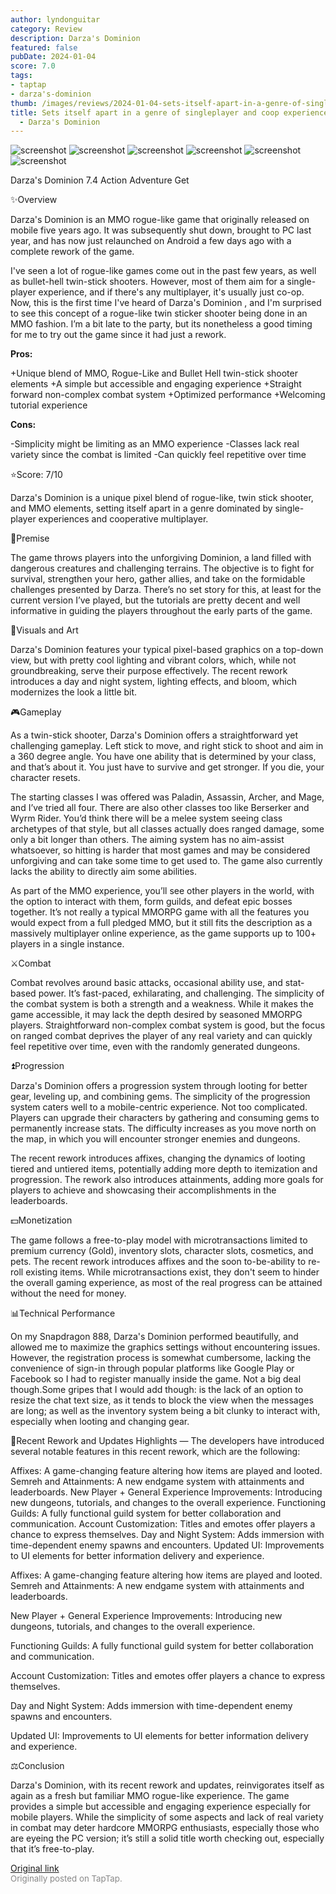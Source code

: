 ```yaml
---
author: lyndonguitar
category: Review
description: Darza's Dominion
featured: false
pubDate: 2024-01-04
score: 7.0
tags:
- taptap
- darza's-dominion
thumb: /images/reviews/2024-01-04-sets-itself-apart-in-a-genre-of-singleplayer-and-coop-experiences--review---darzas-domini-0.avif
title: Sets itself apart in a genre of singleplayer and coop experiences | Review
  - Darza's Dominion
---
```


<div class="gallery">
  <img src="/images/reviews/2024-01-04-sets-itself-apart-in-a-genre-of-singleplayer-and-coop-experiences--review---darzas-domini-0.avif" alt="screenshot" />
  <img src="/images/reviews/2024-01-04-sets-itself-apart-in-a-genre-of-singleplayer-and-coop-experiences--review---darzas-domini-1.avif" alt="screenshot" />
  <img src="/images/reviews/2024-01-04-sets-itself-apart-in-a-genre-of-singleplayer-and-coop-experiences--review---darzas-domini-2.avif" alt="screenshot" />
  <img src="/images/reviews/2024-01-04-sets-itself-apart-in-a-genre-of-singleplayer-and-coop-experiences--review---darzas-domini-3.avif" alt="screenshot" />
  <img src="/images/reviews/2024-01-04-sets-itself-apart-in-a-genre-of-singleplayer-and-coop-experiences--review---darzas-domini-4.avif" alt="screenshot" />
  <img src="/images/reviews/2024-01-04-sets-itself-apart-in-a-genre-of-singleplayer-and-coop-experiences--review---darzas-domini-5.avif" alt="screenshot" />
</div>

Darza's Dominion
7.4
Action
Adventure
Get

✨Overview

Darza's Dominion is an MMO rogue-like game that originally released on mobile five years ago. It was subsequently shut down, brought to PC last year, and has now just relaunched on Android a few days ago with a complete rework of the game.

I've seen a lot of rogue-like games come out in the past few years, as well as bullet-hell twin-stick shooters. However, most of them aim for a single-player experience, and if there's any multiplayer, it's usually just co-op. Now, this is the first time I've heard of Darza's Dominion , and I'm surprised to see this concept of a rogue-like twin sticker shooter being done in an MMO fashion. I’m a bit late to the party, but its nonetheless a good timing for me to try out the game since it had just a rework.


**Pros:**


+Unique blend of MMO, Rogue-Like and Bullet Hell twin-stick shooter elements
+A simple but accessible and engaging experience
+Straight forward non-complex combat system
+Optimized performance
+Welcoming tutorial experience


**Cons:**


-Simplicity might be limiting as an MMO experience
-Classes lack real variety since the combat is limited
-Can quickly feel repetitive over time

⭐️Score: 7/10

Darza's Dominion is a unique pixel blend of rogue-like, twin stick shooter, and MMO elements, setting itself apart in a genre dominated by single-player experiences and cooperative multiplayer.

📖Premise

The game throws players into the unforgiving Dominion, a land filled with dangerous creatures and challenging terrains. The objective is to fight for survival, strengthen your hero, gather allies, and take on the formidable challenges presented by Darza. There’s no set story for this, at least for the current version I’ve played, but the tutorials are pretty decent and well informative in guiding the players throughout the early parts of the game.

🎨Visuals and Art

Darza's Dominion features your typical pixel-based graphics on a top-down view, but with pretty cool lighting and vibrant colors, which, while not groundbreaking, serve their purpose effectively. The recent rework introduces a day and night system, lighting effects, and bloom, which modernizes the look a little bit.

🎮Gameplay

As a twin-stick shooter, Darza's Dominion offers a straightforward yet challenging gameplay. Left stick to move, and right stick to shoot and aim in a 360 degree angle. You have one ability that is determined by your class, and that’s about it. You just have to survive and get stronger. If you die, your character resets.

The starting classes I was offered was Paladin, Assassin, Archer, and Mage, and I’ve tried all four. There are also other classes too like Berserker and Wyrm Rider. You’d think there will be a melee system seeing class archetypes of that style, but all classes actually does ranged damage, some only a bit longer than others. The aiming system has no aim-assist whatsoever, so hitting is harder that most games and may be considered unforgiving and can take some time to get used to. The game also currently lacks the ability to directly aim some abilities.

As part of the MMO experience, you’ll see other players in the world, with the option to interact with them, form guilds, and defeat epic bosses together. It’s not really a typical MMORPG game with all the features you would expect from a full pledged MMO, but it still fits the description as a massively multiplayer online experience, as the game supports up to 100+ players in a single instance.

⚔️Combat

Combat revolves around basic attacks, occasional ability use, and stat-based power. It’s fast-paced, exhilarating, and challenging. The simplicity of the combat system is both a strength and a weakness. While it makes the game accessible, it may lack the depth desired by seasoned MMORPG players. Straightforward non-complex combat system is good, but the focus on ranged combat deprives the player of any real variety and can quickly feel repetitive over time, even with the randomly generated dungeons.

⏫Progression

Darza's Dominion offers a progression system through looting for better gear, leveling up, and combining gems. The simplicity of the progression system caters well to a mobile-centric experience. Not too complicated. Players can upgrade their characters by gathering and consuming gems to permanently increase stats. The difficulty increases as you move north on the map, in which you will encounter stronger enemies and dungeons.

The recent rework introduces affixes, changing the dynamics of looting tiered and untiered items, potentially adding more depth to itemization and progression. The rework also introduces attainments, adding more goals for players to achieve and showcasing their accomplishments in the leaderboards.

💵Monetization

The game follows a free-to-play model with microtransactions limited to premium currency (Gold), inventory slots, character slots, cosmetics, and pets. The recent rework introduces affixes and the soon to-be-ability to re-roll existing items. While microtransactions exist, they don't seem to hinder the overall gaming experience, as most of the real progress can be attained without the need for money.

📊Technical Performance

On my Snapdragon 888, Darza's Dominion performed beautifully, and allowed me to maximize the graphics settings without encountering issues. However, the registration process is somewhat cumbersome, lacking the convenience of sign-in through popular platforms like Google Play or Facebook so I had to register manually inside the game. Not a big deal though.Some gripes that I would add though: is the lack of an option to resize the chat text size, as it tends to block the view when the messages are long; as well as the inventory system being a bit clunky to interact with, especially when looting and changing gear.

🚧Recent Rework and Updates Highlights — The developers have introduced several notable features in this recent rework, which are the following:

Affixes: A game-changing feature altering how items are played and looted.
Semreh and Attainments: A new endgame system with attainments and leaderboards.
New Player + General Experience Improvements: Introducing new dungeons, tutorials, and changes to the overall experience.
Functioning Guilds: A fully functional guild system for better collaboration and communication.
Account Customization: Titles and emotes offer players a chance to express themselves.
Day and Night System: Adds immersion with time-dependent enemy spawns and encounters.
Updated UI: Improvements to UI elements for better information delivery and experience.

Affixes: A game-changing feature altering how items are played and looted.
Semreh and Attainments: A new endgame system with attainments and leaderboards.

New Player + General Experience Improvements: Introducing new dungeons, tutorials, and changes to the overall experience.

Functioning Guilds: A fully functional guild system for better collaboration and communication.

Account Customization: Titles and emotes offer players a chance to express themselves.

Day and Night System: Adds immersion with time-dependent enemy spawns and encounters.

Updated UI: Improvements to UI elements for better information delivery and experience.

⚖️Conclusion

Darza's Dominion, with its recent rework and updates, reinvigorates itself as again as a fresh but familiar MMO rogue-like experience. The game provides a simple but accessible and engaging experience especially for mobile players. While the simplicity of some aspects and lack of real variety in combat may deter hardcore MMORPG enthusiasts, especially those who are eyeing the PC version; it’s still a solid title worth checking out, especially that it’s free-to-play.

[Original link](https://www.taptap.io/post/6775178)<br><span style="font-size: 0.95em; color: #888;">Originally posted on TapTap.</span>